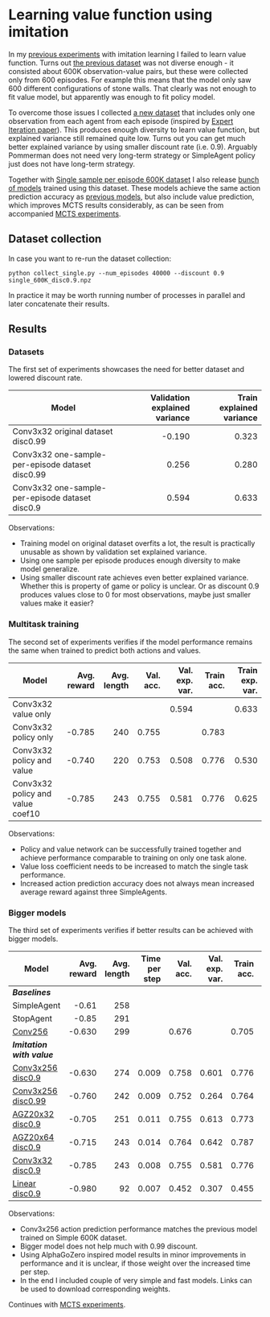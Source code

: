 # Learning value function using imitation

In my [previous experiments](../imitation) with imitation learning I failed to learn value function. Turns out [the previous dataset](https://github.com/tambetm/pommerman-baselines/releases/tag/simple_600K) was not diverse enough - it consisted about 600K observation-value pairs, but these were collected only from 600 episodes. For example this means that the model only saw 600 different configurations of stone walls. That clearly was not enough to fit value model, but apparently was enough to fit policy model.

To overcome those issues I collected [a new dataset](https://github.com/tambetm/pommerman-baselines/releases/tag/single_600K) that includes only one observation from each agent from each episode (inspired by [Expert Iteration paper](https://arxiv.org/abs/1705.08439)). This produces enough diversity to learn value function, but explained variance still remained quite low. Turns out you can get much better explained variance by using smaller discount rate (i.e. 0.9). Arguably Pommerman does not need very long-term strategy or SimpleAgent policy just does not have long-term strategy.

Together with [Single sample per episode 600K dataset](https://github.com/tambetm/pommerman-baselines/releases/tag/single_600K) I also release [bunch of models](https://github.com/tambetm/pommerman-baselines/releases/tag/single_600K_models) trained using this dataset. These models achieve the same action prediction accuracy as [previous models](https://github.com/tambetm/pommerman-baselines/releases/tag/simple_600K_models), but also include value prediction, which improves MCTS results considerably, as can be seen from accompanied [MCTS experiments](../mcts_value).

## Dataset collection

In case you want to re-run the dataset collection:
```
python collect_single.py --num_episodes 40000 --discount 0.9 single_600K_disc0.9.npz
```

In practice it may be worth running number of processes in parallel and later concatenate their results.

## Results

### Datasets

The first set of experiments showcases the need for better dataset and lowered discount rate.

| Model | Validation explained variance | Train explained variance |
| --- | ---: | ---: |
| Conv3x32 original dataset disc0.99 | -0.190 | 0.323 |
| Conv3x32 one-sample-per-episode dataset disc0.99 | 0.256 | 0.280 |
| Conv3x32 one-sample-per-episode dataset disc0.9 | 0.594 | 0.633 |

Observations:
 * Training model on original dataset overfits a lot, the result is practically unusable as shown by validation set explained variance.
 * Using one sample per episode produces enough diversity to make model generalize.
 * Using smaller discount rate achieves even better explained variance. Whether this is property of game or policy is unclear. Or as discount 0.9 produces values close to 0 for most observations, maybe just smaller values make it easier? 

### Multitask training

The second set of experiments verifies if the model performance remains the same when trained to predict both actions and values.

| Model | Avg. reward | Avg. length |  Val. acc. | Val. exp. var. | Train acc. | Train exp. var. |
| --- | ---: | ---: | ---: | ---: | ---: | ---: |
| Conv3x32 value only | | | | 0.594 | | 0.633 |
| Conv3x32 policy only | -0.785 | 240 | 0.755 | | 0.783 | |
| Conv3x32 policy and value | -0.740 | 220 | 0.753 | 0.508 | 0.776 | 0.530 |
| Conv3x32 policy and value coef10 | -0.785 | 243 | 0.755 | 0.581 | 0.776 | 0.625 |

Observations:
 * Policy and value network can be successfully trained together and achieve performance comparable to training on only one task alone.
 * Value loss coefficient needs to be increased to match the single task performance.
 * Increased action prediction accuracy does not always mean increased average reward against three SimpleAgents.

### Bigger models

The third set of experiments verifies if better results can be achieved with bigger models.

| Model | Avg. reward | Avg. length | Time per step | Val. acc. | Val. exp. var. | Train acc. | Train exp. var. |
| --- | ---: | ---: | ---: | ---: | ---: | ---: | ---: |
| ***Baselines*** |
| SimpleAgent | -0.61 | 258 | | | | | |
| StopAgent | -0.85 | 291 | | | | |
| [Conv256](https://github.com/tambetm/pommerman-baselines/releases/download/simple_600K_models/conv256.h5) | -0.630 | 299 | | 0.676 | | 0.705 | |
| ***Imitation with value*** |
| [Conv3x256 disc0.9](https://github.com/tambetm/pommerman-baselines/releases/download/single_600K_models/conv3x256value.h5) | -0.630 | 274 | 0.009 | 0.758 | 0.601 | 0.776 | 0.662 |
| [Conv3x256 disc0.99](https://github.com/tambetm/pommerman-baselines/releases/download/single_600K_models/conv3x256value_disc0.99.h5) | -0.760 | 242 | 0.009 | 0.752 | 0.264 | 0.764 | 0.291 |
| [AGZ20x32 disc0.9](https://github.com/tambetm/pommerman-baselines/releases/download/single_600K_models/agz20x32value.h5) | -0.705 | 251 | 0.011 | 0.755 | 0.613 | 0.773 | 0.659 |
| [AGZ20x64 disc0.9](https://github.com/tambetm/pommerman-baselines/releases/download/single_600K_models/agz20x64value.h5) | -0.715 | 243 | 0.014 | 0.764 | 0.642 | 0.787 | 0.728 |
| [Conv3x32 disc0.9](https://github.com/tambetm/pommerman-baselines/releases/download/single_600K_models/conv3x32value.h5) | -0.785 | 243 | 0.008 | 0.755 | 0.581 | 0.776 | 0.625 |
| [Linear disc0.9](https://github.com/tambetm/pommerman-baselines/releases/download/single_600K_models/linearvalue.h5) | -0.980 | 92 | 0.007 | 0.452 | 0.307 | 0.455 | 0.310 |

Observations:
 * Conv3x256 action prediction performance matches the previous model trained on Simple 600K dataset.
 * Bigger model does not help much with 0.99 discount.
 * Using AlphaGoZero inspired model results in minor improvements in performance and it is unclear, if those weight over the increased time per step.
 * In the end I included couple of very simple and fast models. Links can be used to download corresponding weights.

Continues with [MCTS experiments](../mcts_value).
